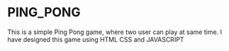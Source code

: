 # PING_PONG
This is a simple Ping Pong game, where two user can play at same time. I have designed this game using HTML CSS and JAVASCRIPT
